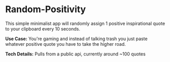 # Random-Positivity

This simple minimalist app will randomly assign 1 positive inspirational quote to your clipboard every 10 seconds.  

**Use Case:** You're gaming and instead of talking trash you just paste whatever positive quote you have to take the higher road.

**Tech Details:** Pulls from a public api, currently around ~100 quotes
